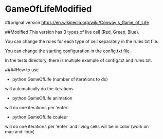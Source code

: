 # GameOfLifeModified

##orignal version 
https://en.wikipedia.org/wiki/Conway's_Game_of_Life

##Modified
This version has 3 types of live cell (Red, Green, Blue).

You can change the rules for each type of cell separately in the rules.txt file.

You can change the starting configuration in the config.txt file.

In the tests directory, there is multiple example of config.txt and rules.txt.

####How to use
* python GameOfLife (number of iterations to do)

will automatically do the iterations

* python GameOfLife animation

will do one iterations per 'enter'.

* python GameOfLife couleur

will do one iterations per 'enter' and living cells will be in color (work on mac and linux).
